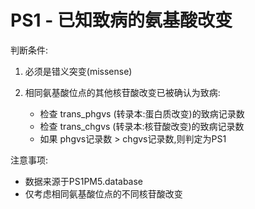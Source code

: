 # PS1 - 已知致病的氨基酸改变

判断条件:
1. 必须是错义突变(missense)

2. 相同氨基酸位点的其他核苷酸改变已被确认为致病:
   - 检查 trans_phgvs (转录本:蛋白质改变)的致病记录数
   - 检查 trans_chgvs (转录本:核苷酸改变)的致病记录数
   - 如果 phgvs记录数 > chgvs记录数,则判定为PS1

注意事项:
- 数据来源于PS1PM5.database
- 仅考虑相同氨基酸位点的不同核苷酸改变 